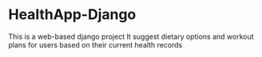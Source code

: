 # HealthApp-Django
This is a web-based django project
It suggest dietary options and workout plans for users based on their current health records
